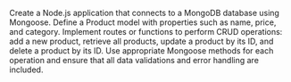 Create a Node.js application that connects to a MongoDB database using Mongoose. 
Define a Product model with properties such as name, price, and category. 
Implement routes or functions to perform CRUD operations: add a new product, retrieve all products, update a product by its ID, and delete a product by its ID.
Use appropriate Mongoose methods for each operation and ensure that all data validations and error handling are included.
